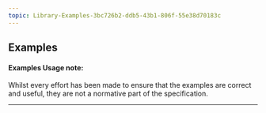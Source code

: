 ```yaml
---
topic: Library-Examples-3bc726b2-ddb5-43b1-806f-55e38d70183c
---
```

## Examples

<div markdown="span" class="alert alert-warning" role="alert"><i class="fa fa-information"></i><h4> Examples Usage note: </h4>Whilst every effort has been made to ensure that the examples are correct and useful, they are not a normative part of the specification.</div>

---





